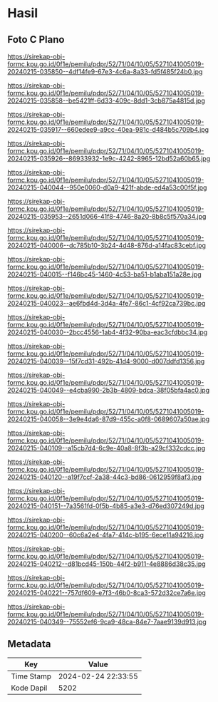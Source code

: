 # Hasil

## Foto C Plano

https://sirekap-obj-formc.kpu.go.id/0f1e/pemilu/pdpr/52/71/04/10/05/5271041005019-20240215-035850--4df14fe9-67e3-4c6a-8a33-fd5f485f24b0.jpg

https://sirekap-obj-formc.kpu.go.id/0f1e/pemilu/pdpr/52/71/04/10/05/5271041005019-20240215-035858--be5421ff-6d33-409c-8dd1-3cb875a4815d.jpg

https://sirekap-obj-formc.kpu.go.id/0f1e/pemilu/pdpr/52/71/04/10/05/5271041005019-20240215-035917--660edee9-a9cc-40ea-981c-d484b5c709b4.jpg

https://sirekap-obj-formc.kpu.go.id/0f1e/pemilu/pdpr/52/71/04/10/05/5271041005019-20240215-035926--86933932-1e9c-4242-8965-12bd52a60b65.jpg

https://sirekap-obj-formc.kpu.go.id/0f1e/pemilu/pdpr/52/71/04/10/05/5271041005019-20240215-040044--950e0060-d0a9-421f-abde-ed4a53c00f5f.jpg

https://sirekap-obj-formc.kpu.go.id/0f1e/pemilu/pdpr/52/71/04/10/05/5271041005019-20240215-035953--2651d066-41f8-4746-8a20-8b8c5f570a34.jpg

https://sirekap-obj-formc.kpu.go.id/0f1e/pemilu/pdpr/52/71/04/10/05/5271041005019-20240215-040006--dc785b10-3b24-4d48-876d-a14fac83cebf.jpg

https://sirekap-obj-formc.kpu.go.id/0f1e/pemilu/pdpr/52/71/04/10/05/5271041005019-20240215-040015--f146bc45-1460-4c53-ba51-b1aba151a28e.jpg

https://sirekap-obj-formc.kpu.go.id/0f1e/pemilu/pdpr/52/71/04/10/05/5271041005019-20240215-040023--ae6fbd4d-3d4a-4fe7-86c1-4cf92ca739bc.jpg

https://sirekap-obj-formc.kpu.go.id/0f1e/pemilu/pdpr/52/71/04/10/05/5271041005019-20240215-040030--2bcc4556-1ab4-4f32-90ba-eac3cfdbbc34.jpg

https://sirekap-obj-formc.kpu.go.id/0f1e/pemilu/pdpr/52/71/04/10/05/5271041005019-20240215-040039--15f7cd31-492b-41d4-9000-d007ddfd1356.jpg

https://sirekap-obj-formc.kpu.go.id/0f1e/pemilu/pdpr/52/71/04/10/05/5271041005019-20240215-040049--e4cba990-2b3b-4809-bdca-38f05bfa4ac0.jpg

https://sirekap-obj-formc.kpu.go.id/0f1e/pemilu/pdpr/52/71/04/10/05/5271041005019-20240215-040058--3e9e4da6-87d9-455c-a0f8-0689607a50ae.jpg

https://sirekap-obj-formc.kpu.go.id/0f1e/pemilu/pdpr/52/71/04/10/05/5271041005019-20240215-040109--a15cb7d4-6c9e-40a8-8f3b-a29cf332cdcc.jpg

https://sirekap-obj-formc.kpu.go.id/0f1e/pemilu/pdpr/52/71/04/10/05/5271041005019-20240215-040120--a19f7ccf-2a38-44c3-bd86-0612959f8af3.jpg

https://sirekap-obj-formc.kpu.go.id/0f1e/pemilu/pdpr/52/71/04/10/05/5271041005019-20240215-040151--7a3561fd-0f5b-4b85-a3e3-d76ed307249d.jpg

https://sirekap-obj-formc.kpu.go.id/0f1e/pemilu/pdpr/52/71/04/10/05/5271041005019-20240215-040200--60c6a2e4-4fa7-414c-b195-6ece11a94216.jpg

https://sirekap-obj-formc.kpu.go.id/0f1e/pemilu/pdpr/52/71/04/10/05/5271041005019-20240215-040212--d81bcd45-150b-44f2-b911-4e8886d38c35.jpg

https://sirekap-obj-formc.kpu.go.id/0f1e/pemilu/pdpr/52/71/04/10/05/5271041005019-20240215-040221--757df609-e7f3-46b0-8ca3-572d32ce7a6e.jpg

https://sirekap-obj-formc.kpu.go.id/0f1e/pemilu/pdpr/52/71/04/10/05/5271041005019-20240215-040349--75552ef6-9ca9-48ca-84e7-7aae9139d913.jpg


## Metadata

| Key        | Value               |
| ---------- | ------------------- |
| Time Stamp | 2024-02-24 22:33:55 |
| Kode Dapil | 5202                |



